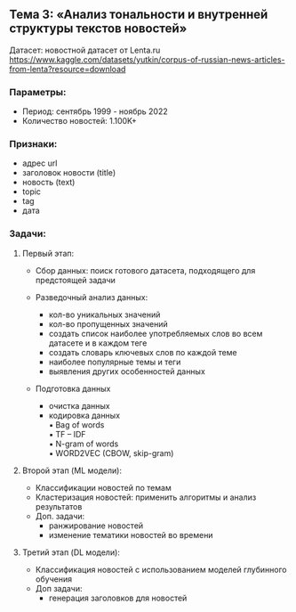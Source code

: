 ## Тема 3: «Анализ тональности и внутренней структуры текстов новостей»

Датасет: новостной датасет от Lenta.ru  
https://www.kaggle.com/datasets/yutkin/corpus-of-russian-news-articles-from-lenta?resource=download

### Параметры:  
 -	Период: сентябрь 1999 - ноябрь 2022  
 -	Количество новостей: 1.100K+

### Признаки:
- адрес url
-	заголовок новости (title)
-	новость (text)
-	topic
-	tag
-	дата

### Задачи:
1. Первый этап: 
    +	Cбор данных: поиск готового датасета, подходящего для предстоящей задачи  
    +	Разведочный анализ данных:  
        -	кол-во уникальных значений
        -	кол-во пропущенных значений
        -	создать список наиболее употребляемых слов во всем датасете и в каждом теге
        -	создать словарь ключевых слов по каждой теме
        -	наиболее популярные темы и теги
        -	выявления других особенностей данных 
  
    +	Подготовка данных
        -	очистка данных
        -	кодировка данных  
            ▪	Bag of words  
            ▪	TF – IDF  
            ▪	N-gram of words  
            ▪	WORD2VEC (CBOW, skip-gram)  

2.	Второй этап (ML модели):  
    +	Классификации новостей по темам  
    +	Кластеризация новостей: применить алгоритмы и анализ результатов  
    +	Доп. задачи:  
        -	ранжирование новостей  
        -	изменение тематики новостей во времени  

3.	Третий этап (DL модели):  
    +	Классификация новостей с использованием моделей глубинного обучения  
    +	Доп задачи:  
        -	генерация заголовков для новостей  
